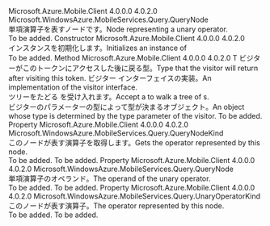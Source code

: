 <Type Name="UnaryOperatorNode" FullName="Microsoft.WindowsAzure.MobileServices.Query.UnaryOperatorNode">
  <TypeSignature Language="C#" Value="public sealed class UnaryOperatorNode : Microsoft.WindowsAzure.MobileServices.Query.QueryNode" />
  <TypeSignature Language="ILAsm" Value=".class public auto ansi sealed beforefieldinit UnaryOperatorNode extends Microsoft.WindowsAzure.MobileServices.Query.QueryNode" />
  <TypeSignature Language="DocId" Value="T:Microsoft.WindowsAzure.MobileServices.Query.UnaryOperatorNode" />
  <TypeSignature Language="VB.NET" Value="Public NotInheritable Class UnaryOperatorNode&#xA;Inherits QueryNode" />
  <TypeSignature Language="F#" Value="type UnaryOperatorNode = class&#xA;    inherit QueryNode" />
  <AssemblyInfo>
    <AssemblyName>Microsoft.Azure.Mobile.Client</AssemblyName>
    <AssemblyVersion>4.0.0.0</AssemblyVersion>
    <AssemblyVersion>4.0.2.0</AssemblyVersion>
  </AssemblyInfo>
  <Base>
    <BaseTypeName>Microsoft.WindowsAzure.MobileServices.Query.QueryNode</BaseTypeName>
  </Base>
  <Interfaces />
  <Docs>
    <summary>
            <span data-ttu-id="8898c-101">単項演算子を表すノードです。</span><span class="sxs-lookup"><span data-stu-id="8898c-101">Node representing a unary operator.</span></span>
            </summary>
    <remarks>To be added.</remarks>
  </Docs>
  <Members>
    <Member MemberName=".ctor">
      <MemberSignature Language="C#" Value="public UnaryOperatorNode (Microsoft.WindowsAzure.MobileServices.Query.UnaryOperatorKind kind, Microsoft.WindowsAzure.MobileServices.Query.QueryNode operand);" />
      <MemberSignature Language="ILAsm" Value=".method public hidebysig specialname rtspecialname instance void .ctor(valuetype Microsoft.WindowsAzure.MobileServices.Query.UnaryOperatorKind kind, class Microsoft.WindowsAzure.MobileServices.Query.QueryNode operand) cil managed" />
      <MemberSignature Language="DocId" Value="M:Microsoft.WindowsAzure.MobileServices.Query.UnaryOperatorNode.#ctor(Microsoft.WindowsAzure.MobileServices.Query.UnaryOperatorKind,Microsoft.WindowsAzure.MobileServices.Query.QueryNode)" />
      <MemberSignature Language="VB.NET" Value="Public Sub New (kind As UnaryOperatorKind, operand As QueryNode)" />
      <MemberSignature Language="F#" Value="new Microsoft.WindowsAzure.MobileServices.Query.UnaryOperatorNode : Microsoft.WindowsAzure.MobileServices.Query.UnaryOperatorKind * Microsoft.WindowsAzure.MobileServices.Query.QueryNode -&gt; Microsoft.WindowsAzure.MobileServices.Query.UnaryOperatorNode" Usage="new Microsoft.WindowsAzure.MobileServices.Query.UnaryOperatorNode (kind, operand)" />
      <MemberType>Constructor</MemberType>
      <AssemblyInfo>
        <AssemblyName>Microsoft.Azure.Mobile.Client</AssemblyName>
        <AssemblyVersion>4.0.0.0</AssemblyVersion>
        <AssemblyVersion>4.0.2.0</AssemblyVersion>
      </AssemblyInfo>
      <Parameters>
        <Parameter Name="kind" Type="Microsoft.WindowsAzure.MobileServices.Query.UnaryOperatorKind" />
        <Parameter Name="operand" Type="Microsoft.WindowsAzure.MobileServices.Query.QueryNode" />
      </Parameters>
      <Docs>
        <param name="kind"></param>
        <param name="operand"></param>
        <summary>
            <span data-ttu-id="8898c-102">インスタンスを初期化します。<see cref="T:Microsoft.WindowsAzure.MobileServices.Query.UnaryOperatorNode" /></span><span class="sxs-lookup"><span data-stu-id="8898c-102">Initializes an instance of <see cref="T:Microsoft.WindowsAzure.MobileServices.Query.UnaryOperatorNode" /></span></span></summary>
        <remarks>To be added.</remarks>
      </Docs>
    </Member>
    <Member MemberName="Accept&lt;T&gt;">
      <MemberSignature Language="C#" Value="public override T Accept&lt;T&gt; (Microsoft.WindowsAzure.MobileServices.Query.QueryNodeVisitor&lt;T&gt; visitor);" />
      <MemberSignature Language="ILAsm" Value=".method public hidebysig virtual instance !!T Accept&lt;T&gt;(class Microsoft.WindowsAzure.MobileServices.Query.QueryNodeVisitor`1&lt;!!T&gt; visitor) cil managed" />
      <MemberSignature Language="DocId" Value="M:Microsoft.WindowsAzure.MobileServices.Query.UnaryOperatorNode.Accept``1(Microsoft.WindowsAzure.MobileServices.Query.QueryNodeVisitor{``0})" />
      <MemberSignature Language="VB.NET" Value="Public Overrides Function Accept(Of T) (visitor As QueryNodeVisitor(Of T)) As T" />
      <MemberSignature Language="F#" Value="override this.Accept : Microsoft.WindowsAzure.MobileServices.Query.QueryNodeVisitor&lt;'T&gt; -&gt; 'T" Usage="unaryOperatorNode.Accept visitor" />
      <MemberType>Method</MemberType>
      <AssemblyInfo>
        <AssemblyName>Microsoft.Azure.Mobile.Client</AssemblyName>
        <AssemblyVersion>4.0.0.0</AssemblyVersion>
        <AssemblyVersion>4.0.2.0</AssemblyVersion>
      </AssemblyInfo>
      <ReturnValue>
        <ReturnType>T</ReturnType>
      </ReturnValue>
      <TypeParameters>
        <TypeParameter Name="T" />
      </TypeParameters>
      <Parameters>
        <Parameter Name="visitor" Type="Microsoft.WindowsAzure.MobileServices.Query.QueryNodeVisitor&lt;T&gt;" />
      </Parameters>
      <Docs>
        <typeparam name="T"><span data-ttu-id="8898c-103">ビジターがこのトークンにアクセスした後に戻る型。</span><span class="sxs-lookup"><span data-stu-id="8898c-103">Type that the visitor will return after visiting this token.</span></span></typeparam>
        <param name="visitor"><span data-ttu-id="8898c-104">ビジター インターフェイスの実装。</span><span class="sxs-lookup"><span data-stu-id="8898c-104">An implementation of the visitor interface.</span></span></param>
        <summary>
            <span data-ttu-id="8898c-105"><see cref="T:Microsoft.WindowsAzure.MobileServices.Query.QueryNodeVisitor`1" /> ツリーをたどる <see cref="T:Microsoft.WindowsAzure.MobileServices.Query.QueryNode" /> を受け入れます。</span><span class="sxs-lookup"><span data-stu-id="8898c-105">Accept a <see cref="T:Microsoft.WindowsAzure.MobileServices.Query.QueryNodeVisitor`1" /> to walk a tree of <see cref="T:Microsoft.WindowsAzure.MobileServices.Query.QueryNode" />s.</span></span>
            </summary>
        <returns><span data-ttu-id="8898c-106">ビジターのパラメーターの型によって型が決まるオブジェクト。</span><span class="sxs-lookup"><span data-stu-id="8898c-106">An object whose type is determined by the type parameter of the visitor.</span></span></returns>
        <remarks>To be added.</remarks>
      </Docs>
    </Member>
    <Member MemberName="Kind">
      <MemberSignature Language="C#" Value="public override Microsoft.WindowsAzure.MobileServices.Query.QueryNodeKind Kind { get; }" />
      <MemberSignature Language="ILAsm" Value=".property instance valuetype Microsoft.WindowsAzure.MobileServices.Query.QueryNodeKind Kind" />
      <MemberSignature Language="DocId" Value="P:Microsoft.WindowsAzure.MobileServices.Query.UnaryOperatorNode.Kind" />
      <MemberSignature Language="VB.NET" Value="Public Overrides ReadOnly Property Kind As QueryNodeKind" />
      <MemberSignature Language="F#" Value="member this.Kind : Microsoft.WindowsAzure.MobileServices.Query.QueryNodeKind" Usage="Microsoft.WindowsAzure.MobileServices.Query.UnaryOperatorNode.Kind" />
      <MemberType>Property</MemberType>
      <AssemblyInfo>
        <AssemblyName>Microsoft.Azure.Mobile.Client</AssemblyName>
        <AssemblyVersion>4.0.0.0</AssemblyVersion>
        <AssemblyVersion>4.0.2.0</AssemblyVersion>
      </AssemblyInfo>
      <ReturnValue>
        <ReturnType>Microsoft.WindowsAzure.MobileServices.Query.QueryNodeKind</ReturnType>
      </ReturnValue>
      <Docs>
        <summary>
            <span data-ttu-id="8898c-107">このノードが表す演算子を取得します。</span><span class="sxs-lookup"><span data-stu-id="8898c-107">Gets the operator represented by this node.</span></span>
            </summary>
        <value>To be added.</value>
        <remarks>To be added.</remarks>
      </Docs>
    </Member>
    <Member MemberName="Operand">
      <MemberSignature Language="C#" Value="public Microsoft.WindowsAzure.MobileServices.Query.QueryNode Operand { get; }" />
      <MemberSignature Language="ILAsm" Value=".property instance class Microsoft.WindowsAzure.MobileServices.Query.QueryNode Operand" />
      <MemberSignature Language="DocId" Value="P:Microsoft.WindowsAzure.MobileServices.Query.UnaryOperatorNode.Operand" />
      <MemberSignature Language="VB.NET" Value="Public ReadOnly Property Operand As QueryNode" />
      <MemberSignature Language="F#" Value="member this.Operand : Microsoft.WindowsAzure.MobileServices.Query.QueryNode" Usage="Microsoft.WindowsAzure.MobileServices.Query.UnaryOperatorNode.Operand" />
      <MemberType>Property</MemberType>
      <AssemblyInfo>
        <AssemblyName>Microsoft.Azure.Mobile.Client</AssemblyName>
        <AssemblyVersion>4.0.0.0</AssemblyVersion>
        <AssemblyVersion>4.0.2.0</AssemblyVersion>
      </AssemblyInfo>
      <ReturnValue>
        <ReturnType>Microsoft.WindowsAzure.MobileServices.Query.QueryNode</ReturnType>
      </ReturnValue>
      <Docs>
        <summary>
            <span data-ttu-id="8898c-108">単項演算子のオペランド。</span><span class="sxs-lookup"><span data-stu-id="8898c-108">The operand of the unary operator.</span></span>
            </summary>
        <value>To be added.</value>
        <remarks>To be added.</remarks>
      </Docs>
    </Member>
    <Member MemberName="OperatorKind">
      <MemberSignature Language="C#" Value="public Microsoft.WindowsAzure.MobileServices.Query.UnaryOperatorKind OperatorKind { get; }" />
      <MemberSignature Language="ILAsm" Value=".property instance valuetype Microsoft.WindowsAzure.MobileServices.Query.UnaryOperatorKind OperatorKind" />
      <MemberSignature Language="DocId" Value="P:Microsoft.WindowsAzure.MobileServices.Query.UnaryOperatorNode.OperatorKind" />
      <MemberSignature Language="VB.NET" Value="Public ReadOnly Property OperatorKind As UnaryOperatorKind" />
      <MemberSignature Language="F#" Value="member this.OperatorKind : Microsoft.WindowsAzure.MobileServices.Query.UnaryOperatorKind" Usage="Microsoft.WindowsAzure.MobileServices.Query.UnaryOperatorNode.OperatorKind" />
      <MemberType>Property</MemberType>
      <AssemblyInfo>
        <AssemblyName>Microsoft.Azure.Mobile.Client</AssemblyName>
        <AssemblyVersion>4.0.0.0</AssemblyVersion>
        <AssemblyVersion>4.0.2.0</AssemblyVersion>
      </AssemblyInfo>
      <ReturnValue>
        <ReturnType>Microsoft.WindowsAzure.MobileServices.Query.UnaryOperatorKind</ReturnType>
      </ReturnValue>
      <Docs>
        <summary>
            <span data-ttu-id="8898c-109">このノードが表す演算子。</span><span class="sxs-lookup"><span data-stu-id="8898c-109">The operator represented by this node.</span></span>
            </summary>
        <value>To be added.</value>
        <remarks>To be added.</remarks>
      </Docs>
    </Member>
  </Members>
</Type>